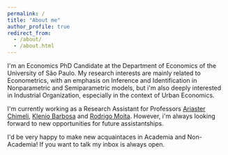 ```yaml
---
permalink: /
title: "About me"
author_profile: true
redirect_from: 
  - /about/
  - /about.html
---
```


I'm an Economics PhD Candidate at the Department of Economics of the University of São Paulo. My research interests are mainly related to Econometrics, with an emphasis on Inference and Identification in Nonparametric and Semiparametric models, but i'm also deeply interested in Industrial Organization, especially in the context of Urban Economics. 

I'm currently working as a Research Assistant for Professors [Ariaster Chimeli](https://ariasterchimeli.wordpress.com), [Klenio Barbosa](https://kleniobarbosa.wordpress.com) and [Rodrigo Moita](https://sites.google.com/site/rodmoita). However, i'm always looking forward to new opportunities for future assistantships.

I'd be very happy to make new acquaintaces in Academia and Non-Academia! If you want to talk my inbox is always open.
